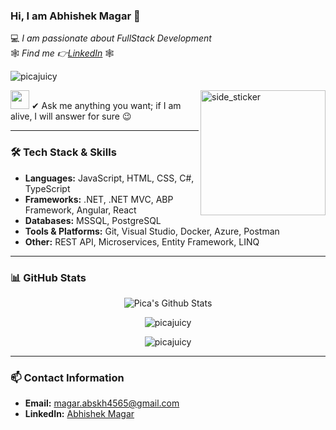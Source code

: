### Hi, I am Abhishek Magar 👋
💻 *I am passionate about FullStack Development*   
🕸 *Find me 👉[LinkedIn](https://www.linkedin.com/in/abhishek-magar-8b43a817b/)* 🕸 

<p align="left"> <img src="https://komarev.com/ghpvc/?username=picajuicy&label=Profile%20views&color=0e75b6&style=flat" alt="picajuicy" /> </p>

<img align="right" width=200px height=200px alt="side_sticker" src="https://media.giphy.com/media/TEnXkcsHrP4YedChhA/giphy.gif" />
<img src="https://media.giphy.com/media/iY8CRBdQXODJSCERIr/giphy.gif" width="30px">&nbsp;✔ Ask me anything you want; if I am alive, I will answer for sure 😉

---

### 🛠 **Tech Stack & Skills**
- **Languages:** JavaScript, HTML, CSS, C#, TypeScript
- **Frameworks:** .NET, .NET MVC, ABP Framework, Angular, React
- **Databases:** MSSQL, PostgreSQL
- **Tools & Platforms:** Git, Visual Studio, Docker, Azure, Postman
- **Other:** REST API, Microservices, Entity Framework, LINQ

---

### 📊 **GitHub Stats**
<p align='center'>
  <img align="center" src="https://github-readme-stats.vercel.app/api?username=picajuicy&show_icons=true&title_color=fff&icon_color=79ff97&text_color=efefef&bg_color=24292e" alt="Pica's Github Stats">
</p>

<p align='center'>
  <img align="center" src="https://github-readme-stats.vercel.app/api/top-langs?username=picajuicy&show_icons=true&locale=en&layout=compact&theme=chartreuse-dark" alt="picajuicy" />  
</p>      

<p align='center'>  
   <img align="center" src="https://github-profile-trophy.vercel.app/?username=picajuicy&theme=juicyfresh&no-bg=true" alt="picajuicy" />  
</p>

---

### 📫 **Contact Information**
- **Email:** magar.abskh4565@gmail.com
- **LinkedIn:** [Abhishek Magar](https://www.linkedin.com/in/abhishek-magar-8b43a817b/)
